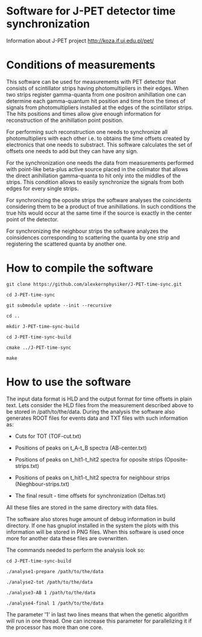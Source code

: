 Software for J-PET detector time synchronization
================================================
Information about J-PET project
http://koza.if.uj.edu.pl/pet/


Conditions of measurements
==========================

This software can be used for measurements with PET detector that consists of scintillator strips having photomultipliers in their edges.
When two strips register gamma-quanta from one positron anihillation one can determine each gamma-quantum hit position and time from the times of signals from photomultipliers installed at the edges of the scintillator strips.
The hits positions and times allow give enough information for reconstruction of the anihillation point position.

For performing such reconstruction one needs to synchronize all photomultipliers with each other i.e. to obtains the time offsets created by electronics that one needs to substract. 
This software calculates the set of offsets one needs to add but they can have any sign.

For the synchronization one needs the data from measurements performed with point-like beta-plus active source placed in the colimator that allows the direct anihillation gamma-quanta to hit only into the middles of the strips.
This condition allows to easily synchronize the signals from both edges for every single strips.

For synchronizing the oposite strips the software analyses the coincidents considering them to be a product of true anihillations.
In such conditions the true hits would occur at the same time if the source is exactly in the center point of the detector.

For synchronizing the neighbour strips the software analyzes the coinsidences corresponding to scattering the quanta by one strip and registering the scattered quanta by another one.


How to compile the software
===========================

	git clone https://github.com/alexkernphysiker/J-PET-time-sync.git
	
	cd J-PET-time-sync
	
	git submodule update --init --recursive
	
	cd ..
	
	mkdir J-PET-time-sync-build
	
	cd J-PET-time-sync-build
	
	cmake ../J-PET-time-sync
	
	make

How to use the software
=======================

The input data format is HLD and the output format for time offsets in plain text.
Lets consider the HLD files from the measurement described above to be stored in /path/to/the/data.
During the analysis the software also generates ROOT files for events data and TXT files with such information as:

- Cuts for TOT (TOF-cut.txt)

- Positions of peaks on t_A-t_B spectra (AB-center.txt)

- Positions of peaks on t_hit1-t_hit2 spectra for oposite strips (Oposite-strips.txt)

- Positions of peaks on t_hit1-t_hit2 spectra for neighbour strips (Nieghbour-strips.txt)

- The final result - time offsets for synchronization (Deltas.txt)

All these files are stored in the same directory with data files.

The software also stores huge amount of debug information in build directory.
If one has gnuplot installed in the system the plots with this information will be stored in PNG files.
When this software is used once more for another data these files are overwritten.

The commands needed to perform the analysis look so:

	cd J-PET-time-sync-build

	./analyse1-prepare /path/to/the/data

	./analyse2-tot /path/to/the/data

	./analyse3-AB 1 /path/to/the/data

	./analyse4-final 1 /path/to/the/data

The parameter '1' in last two lines means that when the genetic algorithm will run in one thread.
One can increase this parameter for parallelizing it if the processor has more than one core.
